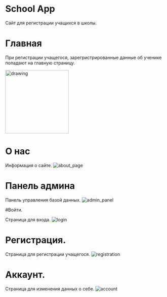 # School App

Сайт для регистрации учащихся в школы.


# Главная

При регистрации учащегося, зарегристрированные данные об ученике попадают на главную страницу.

<img src="https://user-images.githubusercontent.com/94980092/160333574-a392a084-71a3-4d00-97ae-1ce5fcaa0463.PNG" alt="drawing" width="200"/>


# О нас

Информация о сайте.
![about_page](https://user-images.githubusercontent.com/94980092/160333574-a392a084-71a3-4d00-97ae-1ce5fcaa0463.PNG)


# Панель админа

Панель управления базой данных.
![admin_panel](https://user-images.githubusercontent.com/94980092/160333583-c5f65094-3930-4755-b484-9df356bcd6f7.PNG)


#Войти.

Страница для входа.
![login](https://user-images.githubusercontent.com/94980092/160333591-c92b8540-8d8f-49bb-92c6-ab66e3a0ff57.PNG)


# Регистрация.

Страница для регистрации учащегося.
![registration](https://user-images.githubusercontent.com/94980092/160333601-8519fac4-623e-4fe0-9cc7-41ba1f716cbe.PNG)


# Аккаунт.

Страница для изменения данных о себе.
![account](https://user-images.githubusercontent.com/94980092/160333606-5fdb2971-9ba6-4e90-924d-ee21133158e9.PNG)

